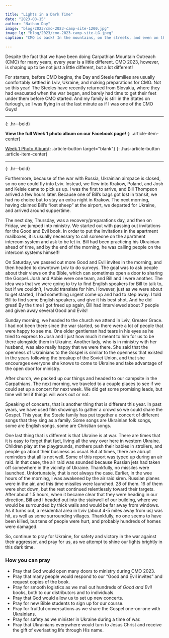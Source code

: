 ```yaml
---

title: "Lights in a Dark Time"
date: "2023-08-15"
author: "Nathan Day"
image: "blog/2023/cmo-2023-camp-site-1200.jpg"
image_lg: "blog/2023/cmo-2023-camp-site-LG.jpeg"
caption: "CMO is back! In the mountains, on the streets, and even on the stage — anywhere we can share the light of Christ."

---
```


Despite the fact that we have been doing Carpathian Mountain Outreach (CMO) for many years, every year is a little different. CMO 2023, however, is shaping up to be not just a little different, but a lot different!

For starters, before CMO begins, the Day and Steele families are usually comfortably settled in Lviv, Ukraine, and making preparations for CMO. Not so this year! The Steeles have recently returned from Slovakia, where they had evacuated when the war began, and barely had time to get their feet under them before CMO started. And my family is still in the States on furlough, so I was flying in at the last minute as if I was one of the CMO Guys!

---
{: .hr--bold}

**View the full Week 1 photo album on our Facebook page!**
{: .article-item-center}

[Week 1 Photo Album](https://www.facebook.com/media/set/?set=a.275241695213855&type=3){: .article-button target="blank"}
{: .has-article-button .article-item-center}

---
{: .hr--bold}

Furthermore, because of the war with Russia, Ukrainian airspace is closed, so no one could fly into Lviv. Instead, we flew into Krakow, Poland, and Josh and Kelsie came to pick us up. I was the first to arrive, and Bill Thompson arrived a few hours later. Because one of Bill’s bags got lost in transit, we had no choice but to stay an extra night in Krakow. The next morning, having claimed Bill’s “lost sheep” at the airport, we departed for Ukraine, and arrived around suppertime.

The next day, Thursday, was a recovery/preparations day, and then on Friday, we jumped into ministry. We started out with passing out invitations for the Good and Evil book. In order to put the invitations in the apartment mailboxes, it is usually necessary to call someone on the apartment intercom system and ask to be let in. Bill had been practicing his Ukrainian ahead of time, and by the end of the morning, he was calling people on the intercom systems himself!

On Saturday, we passed out more Good and Evil invites in the morning, and then headed to downtown Lviv to do surveys. The goal was to ask people about their views on the Bible, which can sometimes open a door to sharing the Gospel. Josh and Abbie were one team, and Bill and I were another. The idea was that we were going to try to find English speakers for Bill to talk to, but if we couldn’t, I would translate for him. However, just as we were about to get started, I had something urgent come up and had to step away. I told Bill to find some English speakers, and give it his best shot. And he did great! By the time I got freed up again, Bill had interviewed about 7 people and given away several Good and Evils!

Sunday morning, we headed to the church we attend in Lviv, Greater Grace. I had not been there since the war started, so there were a lot of people that were happy to see me. One older gentleman had tears in his eyes as he tried to express to Josh and I just how much it meant to him for us to be there alongside them in Ukraine. Another lady, who is in ministry with her husband, was also really happy that we were there. She said that the openness of Ukrainians to the Gospel is similar to the openness that existed in the years following the breakup of the Soviet Union, and that she encourages everyone she knows to come to Ukraine and take advantage of the open door for ministry.

After church, we packed up our things and headed to our campsite in the Carpathians. The next morning, we traveled to a couple places to see if we could set up a concert for next week. We did get some promising leads, but time will tell if things will work out or not.

Speaking of concerts, that is another thing that is different this year. In past years, we have used film showings to gather a crowd so we could share the Gospel. This year, the Steele family has put together a concert of different songs that they sing as a family. Some songs are Ukrainian folk songs, some are English songs, some are Christian songs.

One last thing that is different is that Ukraine is at war. There are times that it is easy to forget that fact, living all the way over here in western Ukraine. Children play at the playgrounds, mothers push their babies in strollers, and people go about their business as usual. But at times, there are abrupt reminders that all is not well. Some of this report was typed up during an air raid. In that case, the air raid was sounded because Russian jets had taken off somewhere in the vicinity of Ukraine. Thankfully, no missiles were launched. Unfortunately, that is not always the case. Earlier, in the wee hours of the morning, I was awakened by the air raid siren. Russian planes were in the air, and this time missiles were launched. 28 of them. 16 of them were shot down, but the rest continued relentlessly toward their targets. After about 1.5 hours, when it became clear that they were heading in our direction, Bill and I headed out into the stairwell of our building, where we would be surrounded by thick walls and would be far away from windows. As it turns out, a residential area in Lviv (about 4-5 miles away from us) was hit, as well as some surrounding villages. Thankfully, no one seems to have been killed, but tens of people were hurt, and probably hundreds of homes were damaged.

So, continue to pray for Ukraine, for safety and victory in the war against their aggressor, and pray for us, as we attempt to shine our lights brightly in this dark time.

### How you can pray

* Pray that God would open many doors to ministry during CMO 2023.
* Pray that many people would respond to our “Good and Evil invites” and request copies of the book.
* Pray for smooth logistics as we mail out hundreds of *Good and Evil* books, both to our distributors and to individuals.
* Pray that God would allow us to set up new concerts.
* Pray for new Bible students to sign up for our course.
* Pray for fruitful conversations as we share the Gospel one-on-one with Ukrainians.
* Pray for safety as we minister in Ukraine during a time of war.
* Pray that Ukrainians everywhere would turn to Jesus Christ and receive the gift of everlasting life through His name.
